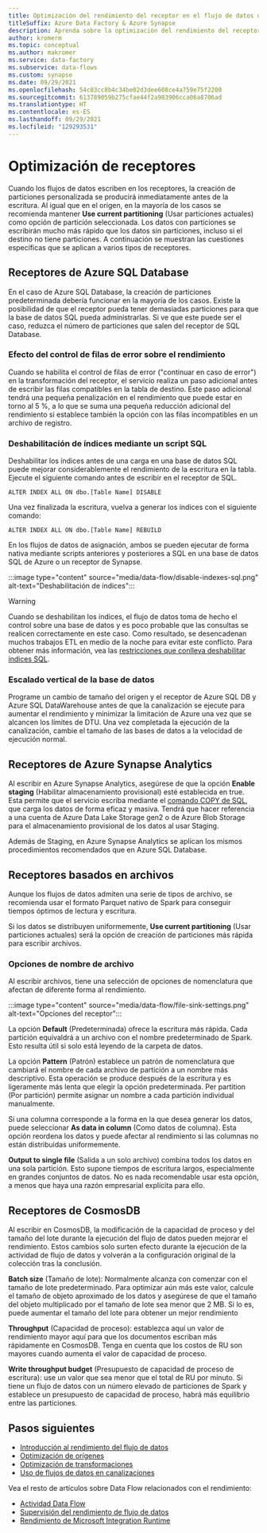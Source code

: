 ```yaml
---
title: Optimización del rendimiento del receptor en el flujo de datos de asignación
titleSuffix: Azure Data Factory & Azure Synapse
description: Aprenda sobre la optimización del rendimiento del receptor en los flujos de datos de asignación en las canalizaciones de Azure Data Factory y Azure Synapse Analytics.
author: kromerm
ms.topic: conceptual
ms.author: makromer
ms.service: data-factory
ms.subservice: data-flows
ms.custom: synapse
ms.date: 09/29/2021
ms.openlocfilehash: 54c03cc8b4c34be02d3dee608ce4a759e75f2200
ms.sourcegitcommit: 613789059b275cfae44f2a983906cca06a8706ad
ms.translationtype: HT
ms.contentlocale: es-ES
ms.lasthandoff: 09/29/2021
ms.locfileid: "129293531"
---
```

# <a name="optimizing-sinks"></a>Optimización de receptores

Cuando los flujos de datos escriben en los receptores, la creación de particiones personalizada se producirá inmediatamente antes de la escritura. Al igual que en el origen, en la mayoría de los casos se recomienda mantener **Use current partitioning** (Usar particiones actuales) como opción de partición seleccionada. Los datos con particiones se escribirán mucho más rápido que los datos sin particiones, incluso si el destino no tiene particiones. A continuación se muestran las cuestiones específicas que se aplican a varios tipos de receptores. 

## <a name="azure-sql-database-sinks"></a>Receptores de Azure SQL Database

En el caso de Azure SQL Database, la creación de particiones predeterminada debería funcionar en la mayoría de los casos. Existe la posibilidad de que el receptor pueda tener demasiadas particiones para que la base de datos SQL pueda administrarlas. Si ve que este puede ser el caso, reduzca el número de particiones que salen del receptor de SQL Database.

### <a name="impact-of-error-row-handling-to-performance"></a>Efecto del control de filas de error sobre el rendimiento

Cuando se habilita el control de filas de error ("continuar en caso de error") en la transformación del receptor, el servicio realiza un paso adicional antes de escribir las filas compatibles en la tabla de destino. Este paso adicional tendrá una pequeña penalización en el rendimiento que puede estar en torno al 5 %, a lo que se suma una pequeña reducción adicional del rendimiento si establece también la opción con las filas incompatibles en un archivo de registro.

### <a name="disabling-indexes-using-a-sql-script"></a>Deshabilitación de índices mediante un script SQL

Deshabilitar los índices antes de una carga en una base de datos SQL puede mejorar considerablemente el rendimiento de la escritura en la tabla. Ejecute el siguiente comando antes de escribir en el receptor de SQL.

`ALTER INDEX ALL ON dbo.[Table Name] DISABLE`

Una vez finalizada la escritura, vuelva a generar los índices con el siguiente comando:

`ALTER INDEX ALL ON dbo.[Table Name] REBUILD`

En los flujos de datos de asignación, ambos se pueden ejecutar de forma nativa mediante scripts anteriores y posteriores a SQL en una base de datos SQL de Azure o un receptor de Synapse.

:::image type="content" source="media/data-flow/disable-indexes-sql.png" alt-text="Deshabilitación de índices":::

> [!WARNING]
> Cuando se deshabilitan los índices, el flujo de datos toma de hecho el control sobre una base de datos y es poco probable que las consultas se realicen correctamente en este caso. Como resultado, se desencadenan muchos trabajos ETL en medio de la noche para evitar este conflicto. Para obtener más información, vea las [restricciones que conlleva deshabilitar índices SQL](/sql/relational-databases/indexes/disable-indexes-and-constraints).

### <a name="scaling-up-your-database"></a>Escalado vertical de la base de datos

Programe un cambio de tamaño del origen y el receptor de Azure SQL DB y Azure SQL DataWarehouse antes de que la canalización se ejecute para aumentar el rendimiento y minimizar la limitación de Azure una vez que se alcancen los límites de DTU. Una vez completada la ejecución de la canalización, cambie el tamaño de las bases de datos a la velocidad de ejecución normal.

## <a name="azure-synapse-analytics-sinks"></a>Receptores de Azure Synapse Analytics

Al escribir en Azure Synapse Analytics, asegúrese de que la opción **Enable staging**  (Habilitar almacenamiento provisional) esté establecida en true. Esta permite que el servicio escriba mediante el [comando COPY de SQL](/sql/t-sql/statements/copy-into-transact-sql), que carga los datos de forma eficaz y masiva. Tendrá que hacer referencia a una cuenta de Azure Data Lake Storage gen2 o de Azure Blob Storage para el almacenamiento provisional de los datos al usar Staging.

Además de Staging, en Azure Synapse Analytics se aplican los mismos procedimientos recomendados que en Azure SQL Database.

## <a name="file-based-sinks"></a>Receptores basados en archivos 

Aunque los flujos de datos admiten una serie de tipos de archivo, se recomienda usar el formato Parquet nativo de Spark para conseguir tiempos óptimos de lectura y escritura.

Si los datos se distribuyen uniformemente, **Use current partitioning** (Usar particiones actuales) será la opción de creación de particiones más rápida para escribir archivos.

### <a name="file-name-options"></a>Opciones de nombre de archivo

Al escribir archivos, tiene una selección de opciones de nomenclatura que afectan de diferente forma al rendimiento.

:::image type="content" source="media/data-flow/file-sink-settings.png" alt-text="Opciones del receptor":::

La opción **Default** (Predeterminada) ofrece la escritura más rápida. Cada partición equivaldrá a un archivo con el nombre predeterminado de Spark. Esto resulta útil si solo está leyendo de la carpeta de datos.

La opción **Pattern** (Patrón) establece un patrón de nomenclatura que cambiará el nombre de cada archivo de partición a un nombre más descriptivo. Esta operación se produce después de la escritura y es ligeramente más lenta que elegir la opción predeterminada. Per partition (Por partición) permite asignar un nombre a cada partición individual manualmente.

Si una columna corresponde a la forma en la que desea generar los datos, puede seleccionar **As data in column** (Como datos de columna). Esta opción reordena los datos y puede afectar al rendimiento si las columnas no están distribuidas uniformemente.

**Output to single file** (Salida a un solo archivo) combina todos los datos en una sola partición. Esto supone tiempos de escritura largos, especialmente en grandes conjuntos de datos. No es nada recomendable usar esta opción, a menos que haya una razón empresarial explícita para ello.

## <a name="cosmosdb-sinks"></a>Receptores de CosmosDB

Al escribir en CosmosDB, la modificación de la capacidad de proceso y del tamaño del lote durante la ejecución del flujo de datos pueden mejorar el rendimiento. Estos cambios solo surten efecto durante la ejecución de la actividad de flujo de datos y volverán a la configuración original de la colección tras la conclusión. 

**Batch size** (Tamaño de lote): Normalmente alcanza con comenzar con el tamaño de lote predeterminado. Para optimizar aún más este valor, calcule el tamaño de objeto aproximado de los datos y asegúrese de que el tamaño del objeto multiplicado por el tamaño de lote sea menor que 2 MB. Si lo es, puede aumentar el tamaño del lote para obtener un mejor rendimiento

**Throughput** (Capacidad de proceso): establezca aquí un valor de rendimiento mayor aquí para que los documentos escriban más rápidamente en CosmosDB. Tenga en cuenta que los costos de RU son mayores cuando aumenta el valor de capacidad de proceso.

**Write throughput budget** (Presupuesto de capacidad de proceso de escritura): use un valor que sea menor que el total de RU por minuto. Si tiene un flujo de datos con un número elevado de particiones de Spark y establece un presupuesto de capacidad de proceso, habrá más equilibrio entre las particiones.

## <a name="next-steps"></a>Pasos siguientes

- [Introducción al rendimiento del flujo de datos](concepts-data-flow-performance.md)
- [Optimización de orígenes](concepts-data-flow-performance-sources.md)
- [Optimización de transformaciones](concepts-data-flow-performance-transformations.md)
- [Uso de flujos de datos en canalizaciones](concepts-data-flow-performance-pipelines.md)

Vea el resto de artículos sobre Data Flow relacionados con el rendimiento:

- [Actividad Data Flow](control-flow-execute-data-flow-activity.md)
- [Supervisión del rendimiento de flujo de datos](concepts-data-flow-monitoring.md)
- [Rendimiento de Microsoft Integration Runtime](concepts-integration-runtime-performance.md)
